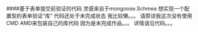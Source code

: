 ####基于表单提交前验证的代码
灵感来自于mongoose.Schmea 想实现一个配置型的表单验证“库” 代码还处于未完成状态 我比较懒。。。
请原谅我这次没有使用CMD AMD来包装自己的库代码 因为是未完成作品。。。
详情请见代码。。。
